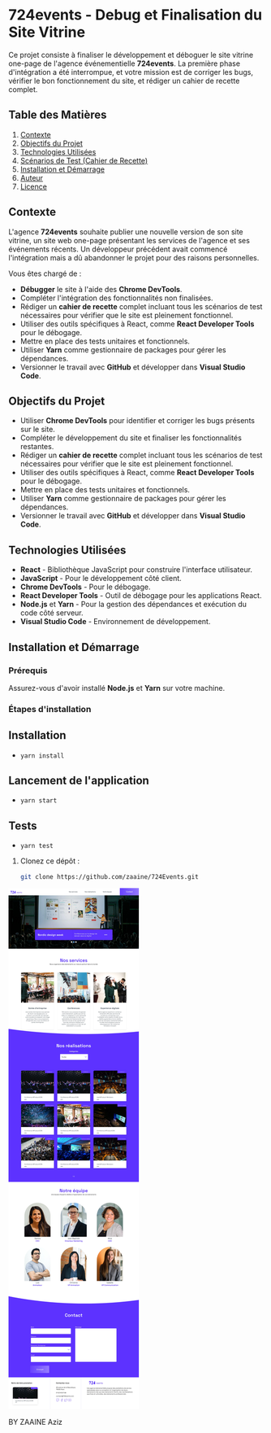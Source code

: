 # 724events - Debug et Finalisation du Site Vitrine

Ce projet consiste à finaliser le développement et déboguer le site vitrine one-page de l'agence événementielle **724events**. La première phase d'intégration a été interrompue, et votre mission est de corriger les bugs, vérifier le bon fonctionnement du site, et rédiger un cahier de recette complet.

## Table des Matières

1. [Contexte](#contexte)
2. [Objectifs du Projet](#objectifs-du-projet)
3. [Technologies Utilisées](#technologies-utilisées)
4. [Scénarios de Test (Cahier de Recette)](#scénarios-de-test-cahier-de-recette)
5. [Installation et Démarrage](#installation-et-démarrage)
6. [Auteur](#auteur)
7. [Licence](#licence)

## Contexte

L'agence **724events** souhaite publier une nouvelle version de son site vitrine, un site web one-page présentant les services de l'agence et ses événements récents. Un développeur précédent avait commencé l'intégration mais a dû abandonner le projet pour des raisons personnelles.

Vous êtes chargé de :

- **Débugger** le site à l'aide des **Chrome DevTools**.
- Compléter l'intégration des fonctionnalités non finalisées.
- Rédiger un **cahier de recette** complet incluant tous les scénarios de test nécessaires pour vérifier que le site est pleinement fonctionnel.
- Utiliser des outils spécifiques à React, comme **React Developer Tools** pour le débogage.
- Mettre en place des tests unitaires et fonctionnels.
- Utiliser **Yarn** comme gestionnaire de packages pour gérer les dépendances.
- Versionner le travail avec **GitHub** et développer dans **Visual Studio Code**.

## Objectifs du Projet

- Utiliser **Chrome DevTools** pour identifier et corriger les bugs présents sur le site.
- Compléter le développement du site et finaliser les fonctionnalités restantes.
- Rédiger un **cahier de recette** complet incluant tous les scénarios de test nécessaires pour vérifier que le site est pleinement fonctionnel.
- Utiliser des outils spécifiques à React, comme **React Developer Tools** pour le débogage.
- Mettre en place des tests unitaires et fonctionnels.
- Utiliser **Yarn** comme gestionnaire de packages pour gérer les dépendances.
- Versionner le travail avec **GitHub** et développer dans **Visual Studio Code**.

## Technologies Utilisées

- **React** - Bibliothèque JavaScript pour construire l'interface utilisateur.
- **JavaScript** - Pour le développement côté client.
- **Chrome DevTools** - Pour le débogage.
- **React Developer Tools** - Outil de débogage pour les applications React.
- **Node.js** et **Yarn** - Pour la gestion des dépendances et exécution du code côté serveur.
- **Visual Studio Code** - Environnement de développement.

## Installation et Démarrage

### Prérequis

Assurez-vous d'avoir installé **Node.js** et **Yarn** sur votre machine.

### Étapes d'installation

## Installation

- `yarn install`

## Lancement de l'application

- `yarn start`

## Tests

- `yarn test`

1. Clonez ce dépôt :

   ```bash
   git clone https://github.com/zaaine/724Events.git
   ```

![Screen du site debugger](/public/images/724Events_Screen.webp)

BY ZAAINE Aziz

